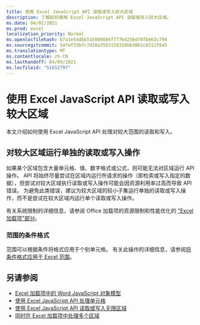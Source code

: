 ```yaml
---
title: 使用 Excel JavaScript API 读取或写入较大区域
description: 了解如何使用 Excel JavaScript API 读取或写入较大区域。
ms.date: 04/02/2021
ms.prod: excel
localization_priority: Normal
ms.openlocfilehash: b7a1e54d6b516889884f777bd256df8fb663c794
ms.sourcegitcommit: 54fef33bfc7d18a35b3159310bbd8b1c8312f845
ms.translationtype: MT
ms.contentlocale: zh-CN
ms.lasthandoff: 04/09/2021
ms.locfileid: "51652797"
---
```

# <a name="read-or-write-to-a-large-range-using-the-excel-javascript-api"></a>使用 Excel JavaScript API 读取或写入较大区域

本文介绍如何使用 Excel JavaScript API 处理对较大范围的读取和写入。

## <a name="run-separate-read-or-write-operations-for-large-ranges"></a>对较大区域运行单独的读取或写入操作

如果某个区域包含大量单元格、值、数字格式或公式，则可能无法对区域运行 API 操作。 API 将始终尽量尝试在区域内运行所请求的操作（即检索或写入指定的数据），但尝试对较大区域执行读取或写入操作可能会因资源利用率过高而导致 API 错误。 为避免此类错误，建议为较大区域的较小子集运行单独的读取或写入操作，而不是尝试在较大区域内运行单个读取或写入操作。

有关系统限制的详细信息，请参阅 Office 加载项的资源限制和性能优化的 ["Excel 加载项"部分](../concepts/resource-limits-and-performance-optimization.md#excel-add-ins)。

### <a name="conditional-formatting-of-ranges"></a>范围的条件格式

范围可以根据条件将格式应用于个别单元格。 有关此操作的详细信息，请参阅[将条件格式应用于 Excel 范围](excel-add-ins-conditional-formatting.md)。

## <a name="see-also"></a>另请参阅

- [Excel 加载项中的 Word JavaScript 对象模型](excel-add-ins-core-concepts.md)
- [使用 Excel JavaScript API 处理单元格](excel-add-ins-cells.md)
- [使用 Excel JavaScript API 读取或写入无限区域](excel-add-ins-ranges-unbounded.md)
- [ 同时在 Excel 加载项中处理多个区域 ](excel-add-ins-multiple-ranges.md)

